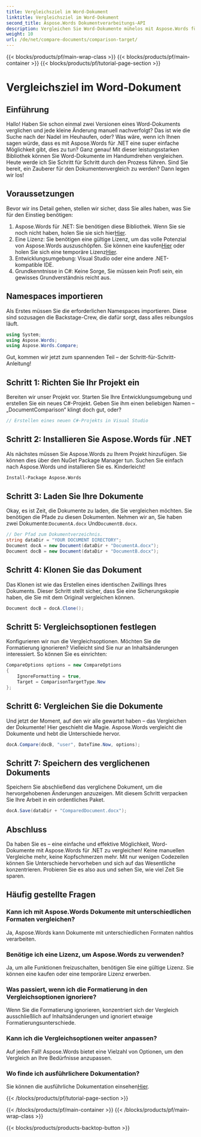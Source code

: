 ```yaml
---
title: Vergleichsziel im Word-Dokument
linktitle: Vergleichsziel im Word-Dokument
second_title: Aspose.Words Dokumentverarbeitungs-API
description: Vergleichen Sie Word-Dokumente mühelos mit Aspose.Words für .NET mit dieser detaillierten Schritt-für-Schritt-Anleitung. Sparen Sie Zeit und verbessern Sie die Genauigkeit beim Dokumentvergleich.
weight: 10
url: /de/net/compare-documents/comparison-target/
---
```


{{< blocks/products/pf/main-wrap-class >}}
{{< blocks/products/pf/main-container >}}
{{< blocks/products/pf/tutorial-page-section >}}

# Vergleichsziel im Word-Dokument

## Einführung

Hallo! Haben Sie schon einmal zwei Versionen eines Word-Dokuments verglichen und jede kleine Änderung manuell nachverfolgt? Das ist wie die Suche nach der Nadel im Heuhaufen, oder? Was wäre, wenn ich Ihnen sagen würde, dass es mit Aspose.Words für .NET eine super einfache Möglichkeit gibt, dies zu tun? Ganz genau! Mit dieser leistungsstarken Bibliothek können Sie Word-Dokumente im Handumdrehen vergleichen. Heute werde ich Sie Schritt für Schritt durch den Prozess führen. Sind Sie bereit, ein Zauberer für den Dokumentenvergleich zu werden? Dann legen wir los!

## Voraussetzungen

Bevor wir ins Detail gehen, stellen wir sicher, dass Sie alles haben, was Sie für den Einstieg benötigen:

1.  Aspose.Words für .NET: Sie benötigen diese Bibliothek. Wenn Sie sie noch nicht haben, holen Sie sie sich hier[Hier](https://releases.aspose.com/words/net/).
2.  Eine Lizenz: Sie benötigen eine gültige Lizenz, um das volle Potenzial von Aspose.Words auszuschöpfen. Sie können eine kaufen[Hier](https://purchase.aspose.com/buy) oder holen Sie sich eine temporäre Lizenz[Hier](https://purchase.aspose.com/temporary-license/).
3. Entwicklungsumgebung: Visual Studio oder eine andere .NET-kompatible IDE.
4. Grundkenntnisse in C#: Keine Sorge, Sie müssen kein Profi sein, ein gewisses Grundverständnis reicht aus.

## Namespaces importieren

Als Erstes müssen Sie die erforderlichen Namespaces importieren. Diese sind sozusagen die Backstage-Crew, die dafür sorgt, dass alles reibungslos läuft.

```csharp
using System;
using Aspose.Words;
using Aspose.Words.Compare;
```

Gut, kommen wir jetzt zum spannenden Teil – der Schritt-für-Schritt-Anleitung!

## Schritt 1: Richten Sie Ihr Projekt ein

Bereiten wir unser Projekt vor. Starten Sie Ihre Entwicklungsumgebung und erstellen Sie ein neues C#-Projekt. Geben Sie ihm einen beliebigen Namen – „DocumentComparison“ klingt doch gut, oder?

```csharp
// Erstellen eines neuen C#-Projekts in Visual Studio
```

## Schritt 2: Installieren Sie Aspose.Words für .NET

Als nächstes müssen Sie Aspose.Words zu Ihrem Projekt hinzufügen. Sie können dies über den NuGet Package Manager tun. Suchen Sie einfach nach Aspose.Words und installieren Sie es. Kinderleicht!

```bash
Install-Package Aspose.Words
```

## Schritt 3: Laden Sie Ihre Dokumente

Okay, es ist Zeit, die Dokumente zu laden, die Sie vergleichen möchten. Sie benötigen die Pfade zu diesen Dokumenten. Nehmen wir an, Sie haben zwei Dokumente:`DocumentA.docx` Und`DocumentB.docx`.

```csharp
// Der Pfad zum Dokumentverzeichnis.
string dataDir = "YOUR DOCUMENT DIRECTORY";
Document docA = new Document(dataDir + "DocumentA.docx");
Document docB = new Document(dataDir + "DocumentB.docx");
```

## Schritt 4: Klonen Sie das Dokument

Das Klonen ist wie das Erstellen eines identischen Zwillings Ihres Dokuments. Dieser Schritt stellt sicher, dass Sie eine Sicherungskopie haben, die Sie mit dem Original vergleichen können.

```csharp
Document docB = docA.Clone();
```

## Schritt 5: Vergleichsoptionen festlegen

Konfigurieren wir nun die Vergleichsoptionen. Möchten Sie die Formatierung ignorieren? Vielleicht sind Sie nur an Inhaltsänderungen interessiert. So können Sie es einrichten:

```csharp
CompareOptions options = new CompareOptions
{
    IgnoreFormatting = true,
    Target = ComparisonTargetType.New
};
```

## Schritt 6: Vergleichen Sie die Dokumente

Und jetzt der Moment, auf den wir alle gewartet haben – das Vergleichen der Dokumente! Hier geschieht die Magie. Aspose.Words vergleicht die Dokumente und hebt die Unterschiede hervor.

```csharp
docA.Compare(docB, "user", DateTime.Now, options);
```

## Schritt 7: Speichern des verglichenen Dokuments

Speichern Sie abschließend das verglichene Dokument, um die hervorgehobenen Änderungen anzuzeigen. Mit diesem Schritt verpacken Sie Ihre Arbeit in ein ordentliches Paket.

```csharp
docA.Save(dataDir + "ComparedDocument.docx");
```

## Abschluss

Da haben Sie es – eine einfache und effektive Möglichkeit, Word-Dokumente mit Aspose.Words für .NET zu vergleichen! Keine manuellen Vergleiche mehr, keine Kopfschmerzen mehr. Mit nur wenigen Codezeilen können Sie Unterschiede hervorheben und sich auf das Wesentliche konzentrieren. Probieren Sie es also aus und sehen Sie, wie viel Zeit Sie sparen.

## Häufig gestellte Fragen

### Kann ich mit Aspose.Words Dokumente mit unterschiedlichen Formaten vergleichen?

Ja, Aspose.Words kann Dokumente mit unterschiedlichen Formaten nahtlos verarbeiten.

### Benötige ich eine Lizenz, um Aspose.Words zu verwenden?

Ja, um alle Funktionen freizuschalten, benötigen Sie eine gültige Lizenz. Sie können eine kaufen oder eine temporäre Lizenz erwerben.

### Was passiert, wenn ich die Formatierung in den Vergleichsoptionen ignoriere?

Wenn Sie die Formatierung ignorieren, konzentriert sich der Vergleich ausschließlich auf Inhaltsänderungen und ignoriert etwaige Formatierungsunterschiede.

### Kann ich die Vergleichsoptionen weiter anpassen?

Auf jeden Fall! Aspose.Words bietet eine Vielzahl von Optionen, um den Vergleich an Ihre Bedürfnisse anzupassen.

### Wo finde ich ausführlichere Dokumentation?

 Sie können die ausführliche Dokumentation einsehen[Hier](https://reference.aspose.com/words/net/).

{{< /blocks/products/pf/tutorial-page-section >}}

{{< /blocks/products/pf/main-container >}}
{{< /blocks/products/pf/main-wrap-class >}}

{{< blocks/products/products-backtop-button >}}
